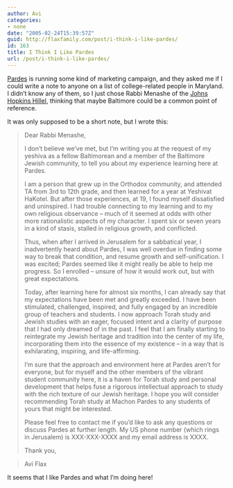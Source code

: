 ```yaml
---
author: Avi
categories:
- none
date: "2005-02-24T15:39:57Z"
guid: http://flaxfamily.com/post/i-think-i-like-pardes/
id: 163
title: I Think I Like Pardes
url: /post/i-think-i-like-pardes/
---
```

[Pardes](http://pardes.org.il/) is running some kind of marketing campaign, and they asked me if I could write a note to anyone on a list of college-related people in Maryland. I didn&#8217;t know any of them, so I just chose Rabbi Menashe of the [Johns Hopkins Hillel](http://www.jhu.edu/hillel/), thinking that maybe Baltimore could be a common point of reference.

It was only supposed to be a short note, but I wrote this:

> Dear Rabbi Menashe,
> 
> I don&#8217;t believe we&#8217;ve met, but I&#8217;m writing you at the request of my yeshiva as a fellow Baltimorean and a member of the Baltimore Jewish community, to tell you about my experience learning here at Pardes.
> 
> I am a person that grew up in the Orthodox community, and attended TA from 3rd to 12th grade, and then learned for a year at Yeshivat HaKotel. But after those experiences, at 19, I found myself dissatisfied and uninspired. I had trouble connecting to my learning and to my own religious observance &#8211; much of it seemed at odds with other more rationalistic aspects of my character. I spent six or seven years in a kind of stasis, stalled in religious growth, and conflicted.
> 
> Thus, when after I arrived in Jerusalem for a sabbatical year, I inadvertently heard about Pardes, I was well overdue in finding some way to break that condition, and resume growth and self-unification. I was excited; Pardes seemed like it might really be able to help me progress. So I enrolled &#8211; unsure of how it would work out, but with great expectations.
> 
> Today, after learning here for almost six months, I can already say that my expectations have been met and greatly exceeded. I have been stimulated, challenged, inspired, and fully engaged by an incredible group of teachers and students. I now approach Torah study and Jewish studies with an eager, focused intent and a clarity of purpose that I had only dreamed of in the past. I feel that I am finally starting to reintegrate my Jewish heritage and tradition into the center of my life, incorporating them into the essence of my existence &#8211; in a way that is exhilarating, inspiring, and life-affirming.
> 
> I&#8217;m sure that the approach and environment here at Pardes aren&#8217;t for everyone, but for myself and the other members of the vibrant student community here, it is a haven for Torah study and personal development that helps fuse a rigorous intellectual approach to study with the rich texture of our Jewish heritage. I hope you will consider recommending Torah study at Machon Pardes to any students of yours that might be interested.
> 
> Please feel free to contact me if you&#8217;d like to ask any questions or discuss Pardes at further length. My US phone number (which rings in Jerusalem) is XXX-XXX-XXXX and my email address is XXXX.
> 
> Thank you,
  
> Avi Flax 

It seems that I like Pardes and what I&#8217;m doing here!